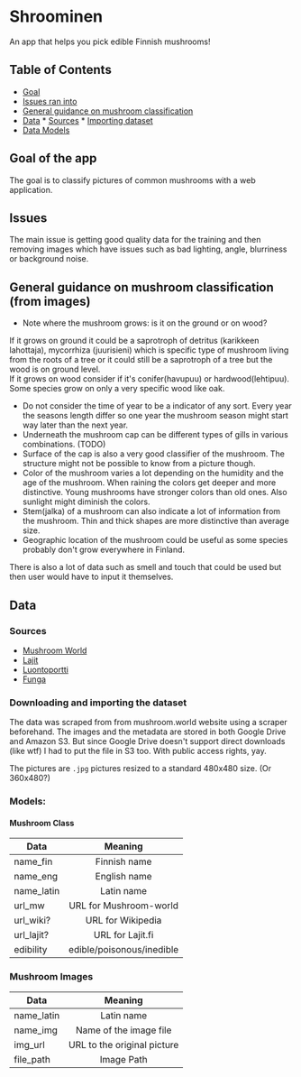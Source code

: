 # Shroominen

An app that helps you pick edible Finnish mushrooms!

## Table of Contents
* [Goal](#goal)
* [Issues ran into](#issues)
* [General guidance on mushroom classification](#guidance)
* [Data](#data)
              * [Sources](#sources)
              * [Importing dataset](#import)
* [Data Models](#models)

## <a name="goal"/> Goal of the app

The goal is to classify pictures of common mushrooms with a web application.

## <a name="issues"/> Issues
The main issue is getting good quality data for the training and then removing images which have issues such as bad lighting, angle, blurriness or background noise.

## <a name="guidance"/> General guidance on mushroom classification (from images)

* Note where the mushroom grows: is it on the ground or on wood?

 If it grows on ground it could be a saprotroph of detritus (karikkeen lahottaja), mycorrhiza (juurisieni) which is specific type of mushroom living from the roots of a tree or it could still be a saprotroph of a tree but the wood is on ground level.  
 If it grows on wood consider if it's conifer(havupuu) or hardwood(lehtipuu). Some species grow on only a very specific wood like oak.  
 
* Do not consider the time of year to be a indicator of any sort. Every year the seasons length differ so one year the mushroom season might start way later than the next year.  
* Underneath the mushroom cap can be different types of gills in various combinations. (TODO)  
* Surface of the cap is also a very good classifier of the mushroom. The structure might not be possible to know from a picture though.  
* Color of the mushroom varies a lot depending on the humidity and the age of the mushroom. When raining the colors get deeper and more distinctive. Young mushrooms have stronger colors than old ones. Also sunlight might diminish the colors.  
* Stem(jalka) of a mushroom can also indicate a lot of information from the mushroom. Thin and thick shapes are more distinctive than average size.  
* Geographic location of the mushroom could be useful as some species probably don't grow everywhere in Finland.

There is also a lot of data such as smell and touch that could be used but then user would have to input it themselves.


## <a name="data"/> Data  

### <a name="sources"/> Sources

* [Mushroom World](http://www.mushroom.world)
* [Lajit](http://tun.fi/HBF.25786?locale=en)
* [Luontoportti](http://www.luontoportti.com/suomi/fi/sienet/)
* [Funga](http://www.funga.fi/teema-aiheet/sienten-tunnistaminen/)

### <a name="import"/> Downloading and importing the dataset

The data was scraped from from mushroom.world website using a scraper beforehand. The images and the metadata are stored in both Google Drive and Amazon S3. But since Google Drive doesn't support direct downloads (like wtf) I had to put the file in S3 too. With public access rights, yay.

The pictures are `.jpg` pictures resized to a standard 480x480 size. (Or 360x480?)

### <a name="model"/> Models:

#### Mushroom Class 

| Data       | Meaning         | 
| ------------- |:-------------:| 
| name_fin     | Finnish name| 
| name_eng   | English name| 
| name_latin  | Latin name| 
| url_mw  | URL for Mushroom-world |
| url_wiki?  | URL for Wikipedia |
| url_lajit?  | URL for Lajit.fi |
| edibility  | edible/poisonous/inedible |


### Mushroom Images

| Data       | Meaning         | 
| ------------- |:-------------:| 
| name_latin  | Latin name| 
| name_img  | Name of the image file |
| img_url  | URL to the original picture |
| file_path  | Image Path | 
